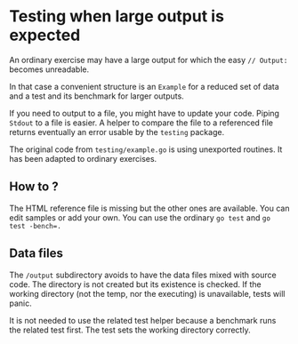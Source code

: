 # Testing when large output is expected

An ordinary exercise may have a large output for which the easy `// Output:`
becomes unreadable.

In that case a convenient structure is an `Example` for a reduced set of data and
a test and its benchmark for larger outputs.

If you need to output to a file, you might have to update your code.
Piping `Stdout` to a file is easier. A helper to compare the file to a referenced file
returns eventually an error usable by the `testing` package.

The original code from `testing/example.go` is using unexported routines.
It has been adapted to ordinary exercises.

## How to ?

The HTML reference file is missing but the other ones are available.
You can edit samples or add your own.
You can use the ordinary `go test` and `go test -bench=.`

## Data files

The `/output` subdirectory avoids to have the data files mixed with source code.
The directory is not created but its existence is checked.
If the working directory (not the temp, nor the executing) is unavailable,
tests will panic.

It is not needed to use the related test helper because a benchmark runs the related test
first. The test sets the working directory correctly.
